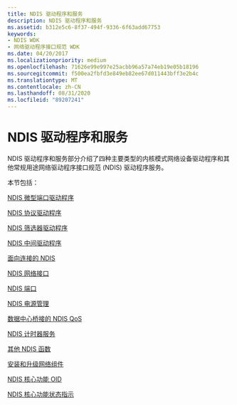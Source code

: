 ```yaml
---
title: NDIS 驱动程序和服务
description: NDIS 驱动程序和服务
ms.assetid: b312e5c6-8f37-494f-9336-6f63add67753
keywords:
- NDIS WDK
- 网络驱动程序接口规范 WDK
ms.date: 04/20/2017
ms.localizationpriority: medium
ms.openlocfilehash: 71626e99e997e25acbb96a57a74eb19e05b18196
ms.sourcegitcommit: f500ea2fbfd3e849eb82ee67d011443bff3e2b4c
ms.translationtype: MT
ms.contentlocale: zh-CN
ms.lasthandoff: 08/31/2020
ms.locfileid: "89207241"
---
```

# <a name="ndis-drivers-and-services"></a>NDIS 驱动程序和服务


NDIS 驱动程序和服务部分介绍了四种主要类型的内核模式网络设备驱动程序和其他常规用途网络驱动程序接口规范 (NDIS) 驱动程序服务。

本节包括：

[NDIS 微型端口驱动程序](ndis-miniport-drivers.md)

[NDIS 协议驱动程序](./roadmap-for-developing-ndis-protocol-drivers.md)

[NDIS 筛选器驱动程序](./roadmap-for-developing-ndis-filter-drivers.md)

[NDIS 中间驱动程序](ndis-intermediate-drivers2.md)

[面向连接的 NDIS](connection-oriented-ndis.md)

[NDIS 网络接口](ndis-network-interfaces2.md)

[NDIS 端口](ndis-ports.md)

[NDIS 电源管理](ndis-power-management.md)

[数据中心桥接的 NDIS QoS](ndis-qos-for-data-center-bridging.md)

[NDIS 计时器服务](ndis-timer-services2.md)

[其他 NDIS 函数](miscellaneous-ndis-functions.md)

[安装和升级网络组件](installing-and-upgrading-network-components.md)

[NDIS 核心功能 OID](ndis-core-functionality-oids.md)

[NDIS 核心功能状态指示](ndis-core-functionality-status-indications.md)